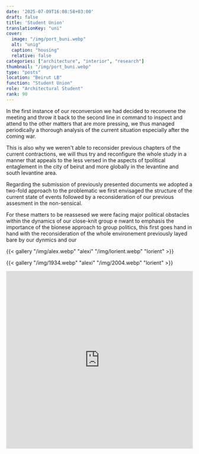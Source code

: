 ```yaml
---
date: '2025-07-09T16:08:58+03:00'
draft: false
title: 'Student Union'
translationKey: "uni"
cover:
  image: "/img/port_buni.webp"
  alt: "unig"
  caption: "housing"
  relative: false 
categories: ["architecture", "interior", "research"]
thumbnail: "/img/port_buni.webp"
type: "posts"
location: "Beirut LB"
function: "Student Union"
role: "Architectural Student"
rank: 90
---
```


In the first instance of our reconversion we had decided to reconvene the meeting and throw it back to the second line in command to inspect and attend to the other matters that are more pressing, we thus managed periodically a thorough analysis of the current situation especially after the coming war.

This is also why we weren't able to reconsider previous chapters of the current contractions, we will thus try and reconfigure the whole study in a manner that appeals to the less versed in the aspects of tpolitical entaglement in the city of beirut and more globally in the levantine and south levantine area.

Regarding the submission of previously presented documents we adopted a two-fold approach to the problematic we first envisaged the structure of the current state of events followed by a reconsideration of our previous assesment in the non-sensical.

For these matters to be reassesed we were facing major political obstacles within the dynamics of our close-knit group e nwant to emphasis the importance of the bionese approach to group politics, this first goes hand in hand with the reconsideration of the whole environement previously layed bare by our dynmics and our

{{< gallery "/img/alex.webp" "alexi" "/img/lorient.webp" "lorient" >}}

{{< gallery "/img/1934.webp" "alexi" "/img/2004.webp" "lorient" >}}

<iframe src="https://portostap.netlify.app/#port_three" width="100%" height="480" style="border:none; filter: grayscale(100%)"></iframe>